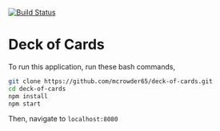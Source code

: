 [![Build Status](https://travis-ci.org/mcrowder65/deck-of-cards.svg?branch=master)](https://travis-ci.org/mcrowder65/deck-of-cards)


# Deck of Cards

To run this application, run these bash commands,

```bash
git clone https://github.com/mcrowder65/deck-of-cards.git
cd deck-of-cards
npm install
npm start
```

Then, navigate to `localhost:8080`

